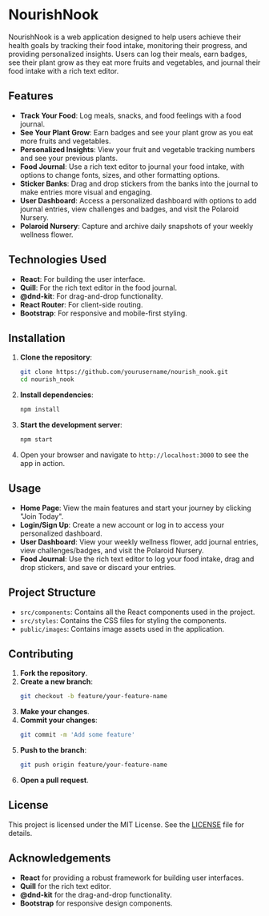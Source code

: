 # NourishNook

NourishNook is a web application designed to help users achieve their health goals by tracking their food intake, monitoring their progress, and providing personalized insights. Users can log their meals, earn badges, see their plant grow as they eat more fruits and vegetables, and journal their food intake with a rich text editor.

## Features

- **Track Your Food**: Log meals, snacks, and food feelings with a food journal.
- **See Your Plant Grow**: Earn badges and see your plant grow as you eat more fruits and vegetables.
- **Personalized Insights**: View your fruit and vegetable tracking numbers and see your previous plants.
- **Food Journal**: Use a rich text editor to journal your food intake, with options to change fonts, sizes, and other formatting options.
- **Sticker Banks**: Drag and drop stickers from the banks into the journal to make entries more visual and engaging.
- **User Dashboard**: Access a personalized dashboard with options to add journal entries, view challenges and badges, and visit the Polaroid Nursery.
- **Polaroid Nursery**: Capture and archive daily snapshots of your weekly wellness flower.

## Technologies Used

- **React**: For building the user interface.
- **Quill**: For the rich text editor in the food journal.
- **@dnd-kit**: For drag-and-drop functionality.
- **React Router**: For client-side routing.
- **Bootstrap**: For responsive and mobile-first styling.

## Installation

1. **Clone the repository**:
    ```sh
    git clone https://github.com/yourusername/nourish_nook.git
    cd nourish_nook
    ```

2. **Install dependencies**:
    ```sh
    npm install
    ```

3. **Start the development server**:
    ```sh
    npm start
    ```

4. Open your browser and navigate to `http://localhost:3000` to see the app in action.

## Usage

- **Home Page**: View the main features and start your journey by clicking "Join Today".
- **Login/Sign Up**: Create a new account or log in to access your personalized dashboard.
- **User Dashboard**: View your weekly wellness flower, add journal entries, view challenges/badges, and visit the Polaroid Nursery.
- **Food Journal**: Use the rich text editor to log your food intake, drag and drop stickers, and save or discard your entries.

## Project Structure

- `src/components`: Contains all the React components used in the project.
- `src/styles`: Contains the CSS files for styling the components.
- `public/images`: Contains image assets used in the application.

## Contributing

1. **Fork the repository**.
2. **Create a new branch**:
    ```sh
    git checkout -b feature/your-feature-name
    ```
3. **Make your changes**.
4. **Commit your changes**:
    ```sh
    git commit -m 'Add some feature'
    ```
5. **Push to the branch**:
    ```sh
    git push origin feature/your-feature-name
    ```
6. **Open a pull request**.

## License

This project is licensed under the MIT License. See the [LICENSE](LICENSE) file for details.

## Acknowledgements

- **React** for providing a robust framework for building user interfaces.
- **Quill** for the rich text editor.
- **@dnd-kit** for the drag-and-drop functionality.
- **Bootstrap** for responsive design components.
